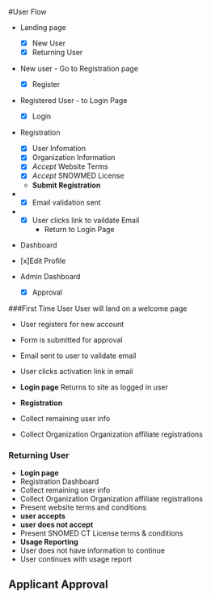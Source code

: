 
#User Flow


* Landing page 
    - [x] New User
    - [x] Returning User
* New user - Go to Registration page 
   - [x] Register 
* Registered User - to Login Page
    - [x] Login

* Registration
   - [x] User Infomation
   - [x] Organization Information
   - [x] *Accept* Website Terms 
   - [x] *Accept* SNOWMED License
  *  **Submit Registration** 

* - [x] Email validation sent
* - [x] User clicks link to vaildate Email
      * Return to Login Page 

  
* Dashboard
 - [x]Edit Profile
* Admin Dashboard
  - [x] Approval



###First Time User
User will land on a welcome page
* User registers for new account
* Form is submitted for approval
* Email sent to user to validate email 
* User clicks activation link in email 

*  **Login page**
Returns to site as logged in user

* **Registration**
* Collect remaining user info 
* Collect Organization Organization affiliate registrations  

### Returning User

* **Login page**
* Registration Dashboard
* Collect remaining user info 
* Collect Organization Organization affiliate registrations  
* Present website terms and conditions
* **user accepts**
* **user does not accept**
* Present SNOMED CT License terms & conditions
*  **Usage Reporting**
* User does not have information to continue
* User continues with usage report

## Applicant Approval




